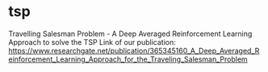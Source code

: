 # tsp
Travelling Salesman Problem - A Deep Averaged Reinforcement Learning Approach to solve the TSP
Link of our publication: https://www.researchgate.net/publication/365345160_A_Deep_Averaged_Reinforcement_Learning_Approach_for_the_Traveling_Salesman_Problem
